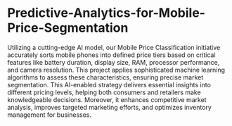# Predictive-Analytics-for-Mobile-Price-Segmentation

Utilizing a cutting-edge AI model, our Mobile Price Classification initiative accurately sorts mobile phones into defined price tiers based on critical features like battery duration, display size, RAM, processor performance, and camera resolution. This project applies sophisticated machine learning algorithms to assess these characteristics, ensuring precise market segmentation. This AI-enabled strategy delivers essential insights into different pricing levels, helping both consumers and retailers make knowledgeable decisions. Moreover, it enhances competitive market analysis, improves targeted marketing efforts, and optimizes inventory management for businesses.
